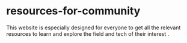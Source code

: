 # resources-for-community
This website is especially designed for everyone to get all the relevant resources to learn and explore the field and tech of their interest . 
